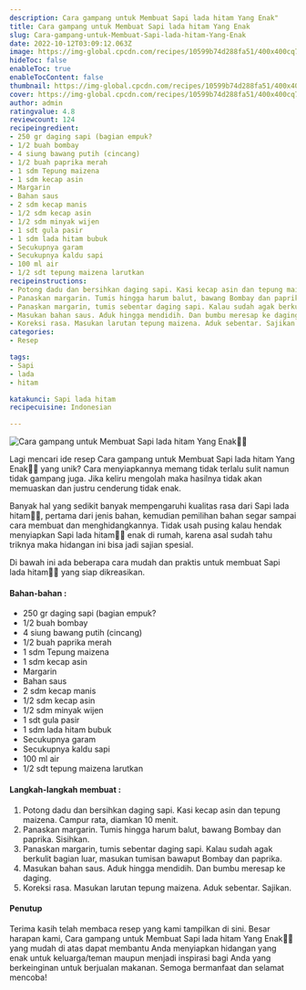 ```yaml
---
description: Cara gampang untuk Membuat Sapi lada hitam Yang Enak"
title: Cara gampang untuk Membuat Sapi lada hitam Yang Enak
slug: Cara-gampang-untuk-Membuat-Sapi-lada-hitam-Yang-Enak
date: 2022-10-12T03:09:12.063Z
image: https://img-global.cpcdn.com/recipes/10599b74d288fa51/400x400cq70/photo.jpg
hideToc: false
enableToc: true
enableTocContent: false
thumbnail: https://img-global.cpcdn.com/recipes/10599b74d288fa51/400x400cq70/photo.jpg
cover: https://img-global.cpcdn.com/recipes/10599b74d288fa51/400x400cq70/photo.jpg
author: admin
ratingvalue: 4.8
reviewcount: 124
recipeingredient:
- 250 gr daging sapi (bagian empuk?
- 1/2 buah bombay
- 4 siung bawang putih (cincang)
- 1/2 buah paprika merah
- 1 sdm Tepung maizena
- 1 sdm kecap asin
- Margarin
- Bahan saus
- 2 sdm kecap manis
- 1/2 sdm kecap asin
- 1/2 sdm minyak wijen
- 1 sdt gula pasir
- 1 sdm lada hitam bubuk
- Secukupnya garam
- Secukupnya kaldu sapi
- 100 ml air
- 1/2 sdt tepung maizena larutkan
recipeinstructions:
- Potong dadu dan bersihkan daging sapi. Kasi kecap asin dan tepung maizena. Campur rata, diamkan 10 menit.
- Panaskan margarin. Tumis hingga harum balut, bawang Bombay dan paprika. Sisihkan.
- Panaskan margarin, tumis sebentar daging sapi. Kalau sudah agak berkulit bagian luar, masukan tumisan bawaput Bombay dan paprika.
- Masukan bahan saus. Aduk hingga mendidih. Dan bumbu meresap ke daging.
- Koreksi rasa. Masukan larutan tepung maizena. Aduk sebentar. Sajikan.
categories:
- Resep

tags:
- Sapi
- lada
- hitam

katakunci: Sapi lada hitam
recipecuisine: Indonesian

---
```


![Cara gampang untuk Membuat Sapi lada hitam Yang Enak👩‍🍳](https://img-global.cpcdn.com/recipes/10599b74d288fa51/400x400cq70/photo.jpg)

Lagi mencari ide resep Cara gampang untuk Membuat Sapi lada hitam Yang Enak👩‍🍳 yang unik? Cara menyiapkannya memang tidak terlalu sulit namun tidak gampang juga. Jika keliru mengolah maka hasilnya tidak akan memuaskan dan justru cenderung tidak enak.

Banyak hal yang sedikit banyak mempengaruhi kualitas rasa dari Sapi lada hitam👩‍🍳, pertama dari jenis bahan, kemudian pemilihan bahan segar sampai cara membuat dan menghidangkannya. Tidak usah pusing kalau hendak menyiapkan Sapi lada hitam👩‍🍳 enak di rumah, karena asal sudah tahu triknya maka hidangan ini bisa jadi sajian spesial.

Di bawah ini ada beberapa cara mudah dan praktis untuk membuat Sapi lada hitam👩‍🍳 yang siap dikreasikan.

<!--inarticleads1-->

#### Bahan-bahan :

- 250 gr daging sapi (bagian empuk?
- 1/2 buah bombay
- 4 siung bawang putih (cincang)
- 1/2 buah paprika merah
- 1 sdm Tepung maizena
- 1 sdm kecap asin
- Margarin
- Bahan saus
- 2 sdm kecap manis
- 1/2 sdm kecap asin
- 1/2 sdm minyak wijen
- 1 sdt gula pasir
- 1 sdm lada hitam bubuk
- Secukupnya garam
- Secukupnya kaldu sapi
- 100 ml air
- 1/2 sdt tepung maizena larutkan

<!--inarticleads2-->

#### Langkah-langkah membuat :

1. Potong dadu dan bersihkan daging sapi. Kasi kecap asin dan tepung maizena. Campur rata, diamkan 10 menit.
1. Panaskan margarin. Tumis hingga harum balut, bawang Bombay dan paprika. Sisihkan.
1. Panaskan margarin, tumis sebentar daging sapi. Kalau sudah agak berkulit bagian luar, masukan tumisan bawaput Bombay dan paprika.
1. Masukan bahan saus. Aduk hingga mendidih. Dan bumbu meresap ke daging.
1. Koreksi rasa. Masukan larutan tepung maizena. Aduk sebentar. Sajikan.

#### Penutup

Terima kasih telah membaca resep yang kami tampilkan di sini. Besar harapan kami, Cara gampang untuk Membuat Sapi lada hitam Yang Enak👩‍🍳 yang mudah di atas dapat membantu Anda menyiapkan hidangan yang enak untuk keluarga/teman maupun menjadi inspirasi bagi Anda yang berkeinginan untuk berjualan makanan. Semoga bermanfaat dan selamat mencoba!